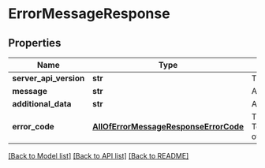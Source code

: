 # ErrorMessageResponse

## Properties
Name | Type | Description | Notes
------------ | ------------- | ------------- | -------------
**server_api_version** | **str** | The version of the API the server is using | [optional] 
**message** | **str** | A human readable description of the error | [optional] 
**additional_data** | **str** | Additional data associated with the error message. | [optional] 
**error_code** | [**AllOfErrorMessageResponseErrorCode**](AllOfErrorMessageResponseErrorCode.md) | The Tgstation.Server.Api.Models.Response.ErrorMessageResponse.ErrorCode of the Tgstation.Server.Api.Models.Response.ErrorMessageResponse. | [optional] 

[[Back to Model list]](../README.md#documentation-for-models) [[Back to API list]](../README.md#documentation-for-api-endpoints) [[Back to README]](../README.md)

